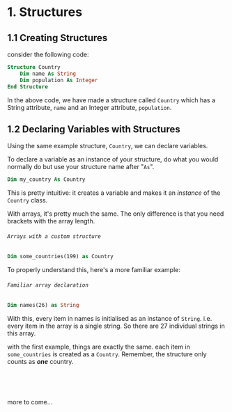 # 1. Structures

## **1.1 Creating Structures**

consider the following code:

```vb
Structure Country
	Dim name As String
	Dim population As Integer
End Structure
```

In the above code, we have made a structure called `Country` which has a String attribute, `name` and an Integer attribute, `population`.

## **1.2 Declaring Variables with Structures**

Using the same example structure, `Country`, we can declare variables.

To declare a variable as an instance of your structure, do what you would normally do but use your structure name after "`As`".

```vb
Dim my_country As Country
```

This is pretty intuitive: it creates a variable and makes it an *instance* of the `Country` class.

With arrays, it's pretty much the same. The only difference is that you need brackets with the array length.

###### *`Arrays with a custom structure`*
```vb
Dim some_countries(199) as Country
```

To properly understand this, here's a more familiar example:

###### *`Familiar array declaration`*
```vb
Dim names(26) as String
```
With this, every item in names is initialised as an instance of `String`. i.e. every item in the array is a single string. So there are 27 individual strings in this array.

with the first example, things are exactly the same. each item in `some_countries` is created as a `Country`. Remember, the structure only counts as ***one*** country.

&nbsp;

&nbsp;

more to come...
